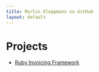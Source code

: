 ```yaml
---
title: Martin Kleppmann on GitHub
layout: default
---
```


Projects
========

* [Ruby Invoicing Framework](http://ept.github.com/invoicing/)

